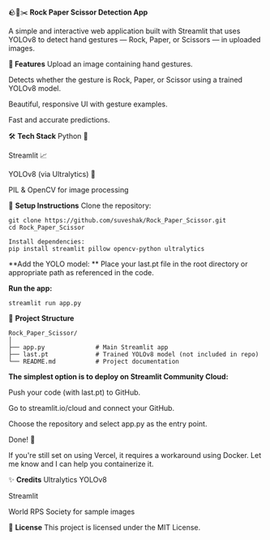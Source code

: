 🪨📄✂️ **Rock Paper Scissor Detection App**

A simple and interactive web application built with Streamlit that uses YOLOv8 to detect hand gestures — Rock, Paper, or Scissors — in uploaded images.

**📸 Features**
Upload an image containing hand gestures.

Detects whether the gesture is Rock, Paper, or Scissor using a trained YOLOv8 model.

Beautiful, responsive UI with gesture examples.

Fast and accurate predictions.

🛠️ **Tech Stack**
Python 🐍

Streamlit 📈

YOLOv8 (via Ultralytics) 🎯

PIL & OpenCV for image processing

🔧 **Setup Instructions**
Clone the repository:

```#bash
git clone https://github.com/suveshak/Rock_Paper_Scissor.git
cd Rock_Paper_Scissor
```
```#bash
Install dependencies:
pip install streamlit pillow opencv-python ultralytics
```
**Add the YOLO model:
**
Place your last.pt file in the root directory or appropriate path as referenced in the code.

**Run the app:**

```#bash
streamlit run app.py
```
📁 **Project Structure**
```#bash
Rock_Paper_Scissor/
│
├── app.py              # Main Streamlit app
├── last.pt             # Trained YOLOv8 model (not included in repo)
└── README.md           # Project documentation
```

**The simplest option is to deploy on Streamlit Community Cloud:**

Push your code (with last.pt) to GitHub.

Go to streamlit.io/cloud and connect your GitHub.

Choose the repository and select app.py as the entry point.

Done! 🎉

If you're still set on using Vercel, it requires a workaround using Docker. Let me know and I can help you containerize it.

✨ **Credits**
Ultralytics YOLOv8

Streamlit

World RPS Society for sample images

📜 **License**
This project is licensed under the MIT License.

